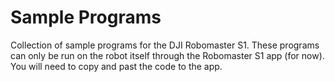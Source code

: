 # Sample Programs

Collection of sample programs for the DJI Robomaster S1. These programs can only
be run on the robot itself through the Robomaster S1 app (for now). You will
need to copy and past the code to the app.

